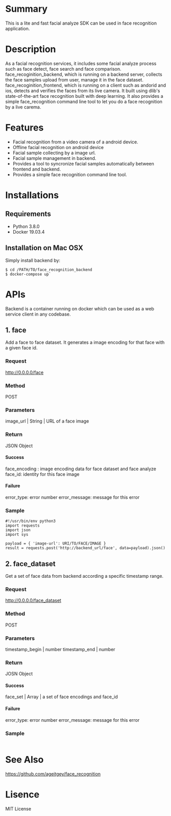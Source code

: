 # Summary
This is a lite and fast facial analyze SDK can be used in face recognition application.  

# Description
As a facial recognition services, it includes some facial analyze process such as face detect, face search and face comparison. face_recoginition_backend, which is running on a backend server, collects the face samples upload from user, manage it in the face dataset. face_recoginition_frontend, which is running on a client such as andorid and ios, detects and verifies the faces from its live camera. 
It built using dlib's state-of-the-art face recognition built with deep learning. It also provides a simple face_recognition command line tool to let you do a face recognition by a live carema.

# Features
* Facial recognition from a video camera of a android device.
* Offline facial recognition on android device
* Facial sample collecting by a image url.
* Facial sample management in backend.
* Provides a tool to syncronize facial samples automatically between frontend and backend.
* Provides a simple face recognition command line tool.

# Installations
## Requirements
* Python 3.8.0
* Docker 19.03.4

## Installation on Mac OSX
Simply install backend by:
```
$ cd /PATH/TO/face_recognition_backend
$ docker-compose up`
```

# APIs
Backend is a container running on docker which can be used as a web service client in any codebase.

## 1. face
Add a face to face dataset. It generates a image encoding for that face with a given face id.
### Request
http://0.0.0.0/face
### Method
POST
### Parameters
image_url | String | URL of a face image
### Return
JSON Object
#### Success
face_encoding : image encoding data for face dataset and face analyze
face_id: identity for this face image 
#### Failure
error_type: error number
error_message: message for this error
### Sample 
```
#!/usr/bin/env python3
import requests
import json
import sys

payload = { 'image-url': URI/TO/FACE/IMAGE }
result = requests.post('http://backend_url/face', data=payload).json()
```
## 2. face_dataset
Get a set of face data from backend according a specific timestamp range.
### Request
http://0.0.0.0/face_dataset
### Method
POST
### Parameters
timestamp_begin | number 
timestamp_end | number 
### Return
JOSN Object
#### Success
face_set | Array | a set of face encodings and face_id
#### Failure
error_type: error number
error_message: message for this error
### Sample
```
```

# See Also
https://github.com/ageitgey/face_recognition

# Lisence
MIT License
